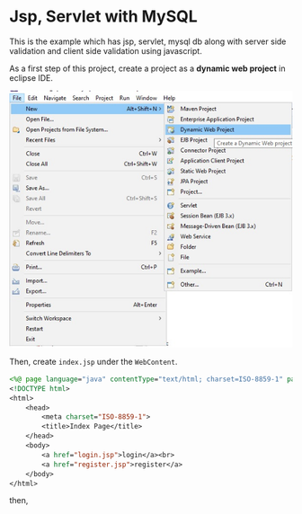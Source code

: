 # Jsp, Servlet with MySQL


This is the example which has jsp, servlet, mysql db along with server side validation and client side validation using javascript.

As a first step of this project, create a project as a **dynamic web project** in eclipse IDE.

![Step 1](steps/step01.jpg)

Then, create `index.jsp` under the `WebContent`.

```jsp
<%@ page language="java" contentType="text/html; charset=ISO-8859-1" pageEncoding="ISO-8859-1"%>
<!DOCTYPE html>
<html>
	<head>
		<meta charset="ISO-8859-1">
		<title>Index Page</title>
	</head>
	<body>
		<a href="login.jsp">login</a><br>
		<a href="register.jsp">register</a>
	</body>
</html>
```

then,